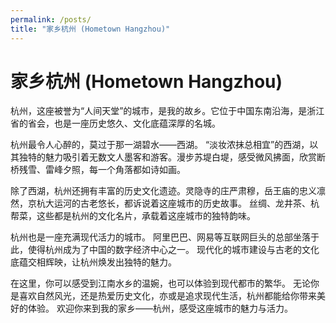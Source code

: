```yaml
---
permalink: /posts/
title: "家乡杭州 (Hometown Hangzhou)"
---
```


# 家乡杭州 (Hometown Hangzhou)

杭州，这座被誉为“人间天堂”的城市，是我的故乡。它位于中国东南沿海，是浙江省的省会，也是一座历史悠久、文化底蕴深厚的名城。

杭州最令人心醉的，莫过于那一湖碧水——西湖。  “淡妆浓抹总相宜”的西湖，以其独特的魅力吸引着无数文人墨客和游客。漫步苏堤白堤，感受微风拂面，欣赏断桥残雪、雷峰夕照，每一个角落都如诗如画。

除了西湖，杭州还拥有丰富的历史文化遗迹。灵隐寺的庄严肃穆，岳王庙的忠义凛然，京杭大运河的古老悠长，都诉说着这座城市的历史故事。  丝绸、龙井茶、杭帮菜，这些都是杭州的文化名片，承载着这座城市的独特韵味。

杭州也是一座充满现代活力的城市。  阿里巴巴、网易等互联网巨头的总部坐落于此，使得杭州成为了中国的数字经济中心之一。  现代化的城市建设与古老的文化底蕴交相辉映，让杭州焕发出独特的魅力。

在这里，你可以感受到江南水乡的温婉，也可以体验到现代都市的繁华。  无论你是喜欢自然风光，还是热爱历史文化，亦或是追求现代生活，杭州都能给你带来美好的体验。  欢迎你来到我的家乡——杭州，感受这座城市的魅力与活力。
